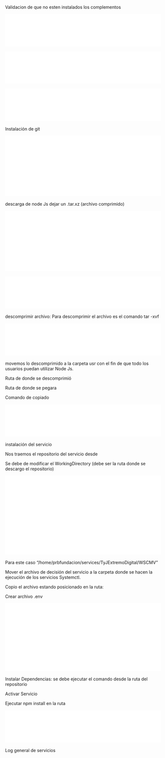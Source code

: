 Validacion de que no esten instalados los complementos

![](img/terminal.svg)

![](img/terminal%20(2).svg)

![](img/terminal%20(1).svg)


Instalación de git

![](img/terminal%20(6).svg)

descarga de node Js dejar un .tar.xz (archivo comprimido) 

![](img/terminal%20(7).svg)

![](img/terminal%20(8).svg)

descomprimir archivo: Para descomprimir el archivo es el comando 
tar -xvf 

![](img/terminal%20(9).svg)

movemos lo descomprimido a la carpeta usr con el fin de que todo
los usuarios puedan utilizar Node Js.

Ruta de donde se descomprimió

Ruta de donde se pegara 

Comando de copiado

![](img/terminal%20(10).svg)

instalación del servicio 

Nos traemos el repositorio del servicio desde

Se debe de modificar el WorkingDirectory (debe ser la ruta donde 
se descargo el repositorio) 

![](img/terminal%20(12).svg)

Para este caso “/home/prbfundacion/services/TyJExtremoDigital/WSCMV”

Mover el archivo de decisión del servicio a la carpeta donde se 
hacen la ejecución de los servicios Systemctl.

Copio el archivo estando posicionado en la ruta: 

Crear archivo .env

![](img/terminal%20(11).svg)

Instalar Dependencias: se debe ejecutar el comando desde la ruta 
del repositorio

Activar Servicio

Ejecutar npm install en la ruta

![](img/terminal%20(13).svg)

Log general de servicios 